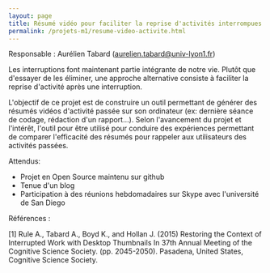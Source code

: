 ```yaml
---
layout: page
title: Résumé vidéo pour faciliter la reprise d'activités interrompues
permalink: /projets-m1/resume-video-activite.html
---
```


Responsable : Aurélien Tabard (<a href="mailto:aurelien.tabard@univ-lyon1.fr">aurelien.tabard@univ-lyon1.fr</a>)

Les interruptions font maintenant partie intégrante de notre vie. Plutôt que d'essayer de les éliminer, une approche alternative consiste à faciliter la reprise d'activité après une interruption.

L'objectif de ce projet est de construire un outil permettant de générer des résumés vidéos d'activité passée sur son ordinateur (ex: dernière séance de codage, rédaction d'un rapport...). Selon l'avancement du projet et l'intérêt, l'outil pour être utilisé pour conduire des expériences permettant de comparer l'efficacité des résumés pour rappeler aux utilisateurs des activités passées.

<!-- <p style="text-align: center">	<img src="" style="width: 60%;"></p> -->

Attendus:

- Projet en Open Source maintenu sur github
- Tenue d'un blog
- Participation à des réunions hebdomadaires sur Skype avec l'université de San Diego

Références :

[1]  Rule A., Tabard A., Boyd K., and Hollan J. (2015) Restoring the Context of Interrupted Work with Desktop Thumbnails In 37th Annual Meeting of the Cognitive Science Society. (pp. 2045-2050). Pasadena, United States, Cognitive Science Society.
